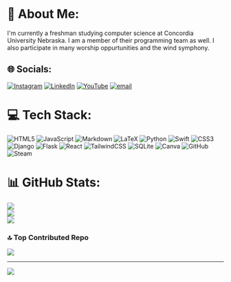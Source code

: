 # 💫 About Me:
I'm currently a freshman studying computer science at Concordia University Nebraska. I am a member of their programming team as well. I also participate in many worship oppurtunities and the wind symphony.


## 🌐 Socials:
[![Instagram](https://img.shields.io/badge/Instagram-%23E4405F.svg?logo=Instagram&logoColor=white)](https://instagram.com/reagan.z127) [![LinkedIn](https://img.shields.io/badge/LinkedIn-%230077B5.svg?logo=linkedin&logoColor=white)](https://linkedin.com/in/reagan-zierke-0b69412a4) [![YouTube](https://img.shields.io/badge/YouTube-%23FF0000.svg?logo=YouTube&logoColor=white)](https://youtube.com/@galacticica) [![email](https://img.shields.io/badge/Email-D14836?logo=gmail&logoColor=white)](mailto:reaganzierke@gmail.com) 

# 💻 Tech Stack:
![HTML5](https://img.shields.io/badge/html5-%23E34F26.svg?style=for-the-badge&logo=html5&logoColor=white) ![JavaScript](https://img.shields.io/badge/javascript-%23323330.svg?style=for-the-badge&logo=javascript&logoColor=%23F7DF1E) ![Markdown](https://img.shields.io/badge/markdown-%23000000.svg?style=for-the-badge&logo=markdown&logoColor=white) ![LaTeX](https://img.shields.io/badge/latex-%23008080.svg?style=for-the-badge&logo=latex&logoColor=white) ![Python](https://img.shields.io/badge/python-3670A0?style=for-the-badge&logo=python&logoColor=ffdd54) ![Swift](https://img.shields.io/badge/swift-F54A2A?style=for-the-badge&logo=swift&logoColor=white) ![CSS3](https://img.shields.io/badge/css3-%231572B6.svg?style=for-the-badge&logo=css3&logoColor=white) ![Django](https://img.shields.io/badge/django-%23092E20.svg?style=for-the-badge&logo=django&logoColor=white) ![Flask](https://img.shields.io/badge/flask-%23000.svg?style=for-the-badge&logo=flask&logoColor=white) ![React](https://img.shields.io/badge/react-%2320232a.svg?style=for-the-badge&logo=react&logoColor=%2361DAFB) ![TailwindCSS](https://img.shields.io/badge/tailwindcss-%2338B2AC.svg?style=for-the-badge&logo=tailwind-css&logoColor=white) ![SQLite](https://img.shields.io/badge/sqlite-%2307405e.svg?style=for-the-badge&logo=sqlite&logoColor=white) ![Canva](https://img.shields.io/badge/Canva-%2300C4CC.svg?style=for-the-badge&logo=Canva&logoColor=white) ![GitHub](https://img.shields.io/badge/github-%23121011.svg?style=for-the-badge&logo=github&logoColor=white) ![Steam](https://img.shields.io/badge/steam-%23000000.svg?style=for-the-badge&logo=steam&logoColor=white)
# 📊 GitHub Stats:
![](https://github-readme-stats.vercel.app/api?username=galacticica&theme=dark&hide_border=false&include_all_commits=false&count_private=false)<br/>
![](https://nirzak-streak-stats.vercel.app/?user=galacticica&theme=dark&hide_border=false)<br/>
![](https://github-readme-stats.vercel.app/api/top-langs/?username=galacticica&theme=dark&hide_border=false&include_all_commits=false&count_private=false&layout=compact)

### 🔝 Top Contributed Repo
![](https://github-contributor-stats.vercel.app/api?username=galacticica&limit=5&theme=dark&combine_all_yearly_contributions=true)

---
[![](https://visitcount.itsvg.in/api?id=galacticica&icon=0&color=6)](https://visitcount.itsvg.in)

<!-- Proudly created with GPRM ( https://gprm.itsvg.in ) -->
